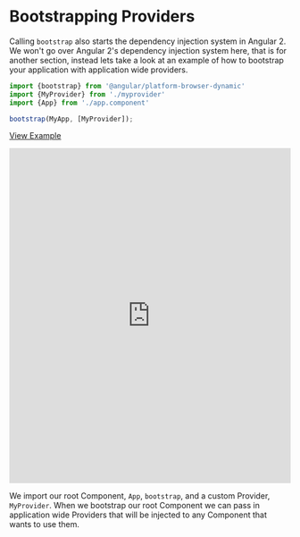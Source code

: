 # Bootstrapping Providers

Calling `bootstrap` also starts the dependency injection system in Angular 2. We won't go over Angular 2's dependency injection system here, that is for another section, instead lets take a look at an example of how to bootstrap your application with application wide providers. 

```js
import {bootstrap} from '@angular/platform-browser-dynamic'
import {MyProvider} from './myprovider'
import {App} from './app.component'

bootstrap(MyApp, [MyProvider]);
```

[View Example](https://plnkr.co/edit/gEAfi4PGOel9clqUp6U4?p=preview)

<iframe class="no-pdf" style="width: 100%; height: 600px" src="https://embed.plnkr.co/gEAfi4PGOel9clqUp6U4" frameborder="0" allowfullscren="allowfullscren"></iframe>

We import our root Component, `App`, `bootstrap`, and a custom Provider, `MyProvider`. When we bootstrap our root Component we can pass in application wide Providers that will be injected to any Component that wants to use them.

